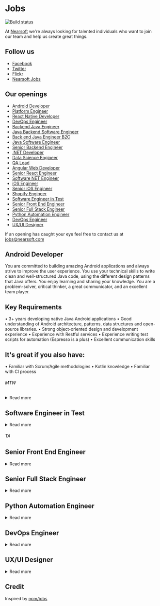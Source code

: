 # Jobs

[![Build status](https://img.shields.io/travis/Nearsoft/jobs.svg)](https://travis-ci.org/Nearsoft/jobs)

At [Nearsoft](https://nearsoft.com) we're always looking for talented individuals who want to join our team and help us create great things.

## Follow us

* [Facebook](https://www.facebook.com/NearsoftInc)
* [Twitter](https://twitter.com/nearsoft)
* [Flickr](https://www.flickr.com/photos/nearsoft)
* [Nearsoft Jobs](http://nearsoftjobs.com)

## Our openings

<!-- yaspeller ignore:start -->


* [Android Developer](#android-developer)
* [Platform Engineer](#Platform-engineer)
* [React Native Developer](#react-native-developer)
* [DevOps Engineer](#devops-engineer)
* [Backend Java Engineer](#backend-java-engineer)
* [Java Backend Software Engineer](#java-backend-software-engineer)
* [Back end Java Engineer B2C](#back-end-java-engineer-b2c)
* [Java Software Engineer](#java-software-engineer)
* [Senior Backend Engineer](#senior-backend-engineer)
* [.NET Developer](#.net-developer)
* [Data Science Engineer](#data-science-engineer)
* [QA Lead](#qa-lead)
* [Angular Web Developer](#angular-web-developer)
* [Senior React Engineer](#senior-react-engineer)
* [Software NET Engineer](#software-net-engineer)
* [iOS Engineer](#ios-engineer)
* [Senior iOS Engineer](#senior-ios-engineer)
* [Shopify Engineer](#shopify-engineer)
* [Software Engineer in Test](#software-engineer-in-test)
* [Senior Front End Engineer](#senior-front-end-engineer)
* [Senior Full Stack Engineer](#senior-full-stack-engineer)
* [Python Automation Engineer](#python-automation-engineer)
* [DevOps Engineer](#devops-engineer)
* [UX/UI Designer](#ux/ui-designer) 

<!-- yaspeller ignore:end -->

If an opening has caught your eye feel free to contact us at jobs@nearsoft.com


## Android Developer

You are committed to building amazing Android applications and always strive to improve the user experience. You use your technical skills to write clean and well-structured Java code, using the different design patterns that Java offers.  You enjoy learning and sharing your knowledge.
You are a problem-solver, critical thinker, a great communicator, and an excellent team player.

## Key Requirements

• 3+ years developing native Java Android applications 
• Good understanding of Android architecture, patterns, data structures and open-source libraries.
• Strong object-oriented design and development experience
• Experience with Restful services
• Experience writing test scripts for automation (Espresso is a plus)
• Excellent communication skills

## It's great if you also have:
• Familiar with Scrum/Agile methodologies
• Kotlin knowledge 
• Familiar with CI process 

<!-- yaspeller ignore:start -->
###### *MTW*
<!-- yaspeller ignore:end -->
</details>




<details><summary>Read more</summary>
  
  
  

## Platform Engineer

<details><summary>Read more</summary>

## About the right team member

You love to design, build, and operate distributed systems at large-scale in cloud environments. You know the best software is created through collaboration and iteration and you’re looking for the right opportunity, and the right team, to expand your experience. You seek feedback because it has the ability to turn good work into great work. You like to ship software early and often, you value simplicity and strive to eliminate unnecessary complexity.

We value people who are intellectually curious, who are pragmatic not dogmatic, and people who care about our product, their teammates, and their own personal growth. We are faced with an interesting set of technical challenges and we believe in giving our engineers the autonomy to go and solve them. Much of our team come from non-traditional computing backgrounds; we know that by bringing together a diverse set of voices we’ll be able to build a better product, and a better company. We care less about what languages or frameworks you know, and care more that you are excited to produce high-quality code and be constantly learning. Our engineers work in cross-functional teams that are focused on impact, and movement between teams is encouraged. We work very closely with our brilliant product team to deliver a world class user experience, and ultimately to empower our users to live their fullest, healthiest lives.

## Key Responsibilities

* Use existing commercial and open source tools to create a robust, reliable, and performant platform.
* Build DevOps tooling and processes to increase overall engineering velocity.
* Write clear and concise technical design documents and gather feedback from your team and the broader engineering organization
* Provide leadership and mentorship for junior engineers through code reviews and technical discussions
* Seek different perspectives, and solicit honest feedback

## Requirements

* Infrastructure as code, such as Terraform or CodeFormation
* Cloud Computing management, preferably AWS
* Build Pipeline Management, Jenkins a plus

## Nice to Have

* ETL Experience, Airflow a plus
* Understand reliability and microservice monitoring best practices
* Love fitness!

<!-- yaspeller ignore:start -->
###### *CP*
<!-- yaspeller ignore:end -->
</details>


## React Native Developer

<details><summary>Read more</summary>

We're hiring a talented Senior React Native Engineer to join our growing team where you'll build performant mobile apps on both the iOS and Android platforms. You'll be responsible for architecting and building these applications, as well as coordinating with the teams responsible for other layers of the product infrastructure. Building a product is a highly collaborative effort so a strong team player with a commitment to excellence is required. 

### What You'll Do

* Build pixel-perfect, buttery smooth UIs across both mobile platforms
* Leverage native APIs for deep integrations with both platforms
* Diagnose and fix bugs and performance bottlenecks for performance that feels native
* Reach out to the open source community to encourage and help implement mission-critical software fixes—React Native moves fast and often breaks things
* Maintain code and write automated tests to ensure the product is of the highest quality
* Maximize code sharing between React Web Apps and React Native Apps
* Maintain clean separation of business logic and UI to support internal E2E testing framework

### What You'll Need

* At least 3+ years React Native experience; 7+ years overall engineering experience
* Production-level React Native applications hands-on experience
* JavaScript and TypeScript, including ES6+ syntax understanding
* Redux/MobX/MobX State Tree experience great pluses.
* CI/CD of React Native applications familiarity
* Deep knowledge of functional programming
* Ability to write well-documented, clean TypeScript code
* Rock solid at working with third-party dependencies and debugging dependency conflicts
* Familiarity with native build tools such as XCode, Gradle, Android Studio
* Experience using frameworks from AWS such as Amplify & AppSync.
* Understanding of REST APIs, the document request model and offline storage
* Experience with automated testing suites Jest
* 4 year degree in CS or STEM-Related field, or equivalent work experience

 <!-- yaspeller ignore:start -->
###### *LK*
<!-- yaspeller ignore:end -->
</details>



## DevOps Engineer

<details><summary>Read more</summary>
  

### Qualifications:


* At least one of the following AWS certifications: AWS Solutions Architect – Associate, AWS
Developer – Associate, AWS Sysops Administrator – Associate
* Experience in managing backend Java infrastructure, including the JVM and Tomcat.
* Experience in Linux administration from the command line.
* Experience in Java development.
* Experience in implementing RESTful APIs and testing said APIs through tools such as
POSTman.

### This person will be responsible for the following:

* Setting up AWS infrastructure, such as EC2 instances and load balancers.
* Designing high available architectures in AWS in which to operate 3’rd party applications.
* Installing and validating the installation of 3’rd party applications. This includes things such as
testing that RESTful APIs are available and working.
* Performing security updates on Linux as well as at the application level.
* Orchestrating the management of external system using a configuration management system
(Chef).
* Providing guidance to teams in deployment and maintenance of RESTful services running in
Docker deployed in AWS Fargate.

 <!-- yaspeller ignore:start -->
###### *WGU*
<!-- yaspeller ignore:end -->
</details>
  
  
 

## Backend Java Engineer

<details><summary>Read more</summary>


### Qualifications:

We are seeking a senior Java back-end software engineer/developer

### Coding Requirements:

* 5+ years production-level high-performance Java code
* Memory management, optimization
* Heap profiling and snapshotting
* API-driven development
* Unit and integration tests
* Java 8/11 experience
* Experience with Microservices, JSON, REST APIs, GraphQL, Kubernetes 
* API tools: Swagger
* Build tools:  Gradle, Maven
* Database:  Postgres, Jooq
* Frontend:
* ReactJS, HTML5, CSS

### Nice to have

* Object stores, caching and search tools:  Elastic, Redis, Memcache
* Servlet containers: Jetty, NGINX
* AWS experiences
* Big data: hive, kafka
* NodeJS

### Production Environment:

* Experience coding in a team environment, standups, code reviews
* Able to read and work with other people’s code
* Code repository:  Git, SVN
* Task management: JIRA

### Communication:

* Strong written and verbal English, needs to be able to express ideas clearly (will make allowances for second language issues)
* Slack, video-conferencing primary means of communication
* Email and JIRA

 <!-- yaspeller ignore:start -->
###### *TA*
<!-- yaspeller ignore:end -->
</details>


## Java Backend Software Engineer

<details><summary>Read more</summary>
  
  
 ### Qualifications:

We are seeking a senior Java back-end software engineer/developer

### Coding Requirements:

* 5+ years production-level high-performance Java code
* Memory management, optimization
* Heap profiling and snapshotting
* API-driven development
* Unit and integration tests
* Java 8/11 experience
* Servlet container: Tomcat
* Experience with Microservices, JSON, REST APIs, GraphQL
* API tools: Swagger
* Build tools:  Gradle, Maven
* Database:  Postgres, Jooq

### Nice to have

* Object stores, caching and search tools:  Elastic, Redis, Memcache
* Servlet containers: Jetty, NGINX
* Experience developing complex ETL processes
* Experience working with big data technologies
### Production Environment:

* Experience coding in a team environment, standups, code reviews
* Able to read and work with other people’s code
* Code repository:  SVN, Git
* Task management: JIRA

### Communication:
* Strong written and verbal English, needs to be able to express ideas clearly (will make allowances for second language issues)
* Slack, video-conferencing primary means of communication
* Email and JIRA

 <!-- yaspeller ignore:start -->
###### *TA*
<!-- yaspeller ignore:end -->
</details>
  

## Back end Java Engineer B2C

<details><summary>Read more</summary>
  

  
  ### Qualifications:

*  The ideal candidate for this position will have a broad set of web platform skills including confident knowledge of integration using APIs and similar technologies used for system to system integration over the web.  The candidate will demonstrate solid experience in coding for scale and have a passionate interest in producing high quality code quickly (speed wins!).
* Excellent problem-solving ability with effective debugging of complex systems
* Proficiency with 3+ years’ experience of programming Java
* Adept on the Linux platform and its standard utilities
* Ability to construct complex SQL queries
* Solid understanding of HTTP and other internet protocols
* Able to quickly develop scripts in Perl/Python/Bash and others
* Excellent written and oral communication skills with the ability to communicate complex concepts clearly


### Responsibilities:

* Design and develop simple solutions for complex connectivity upgrades and health challenges.
* Adapt to complex projects, including working closely with cross-functional teams consisting of technical and business stakeholders, and deliver quality code on time.
* Analyse, investigate, and trouble-shoot API integration/interoperability features and issues.
* Continually improve efficiency by contributing to team development of automated tools.
* Improve and add to system documentation for customers who interoperate with our APIs.
* Rotating on-call duty for network connectivity support.

<!-- yaspeller ignore:start -->
###### *TA*
<!-- yaspeller ignore:end -->
</details>
  
  
## Java Software Engineer 

<details><summary>Read more</summary>
  

  
Responsible for the research, design, development, analysis, testing, and implementation of software operating or application systems. Communicates project information to client, project manager, or other design personnel working on projects. Maintains good working relationships with clients and staff. Writes and maintains complete documentation. Supports team members and ensures established goals and deadlines are met. Keeps management informed of status and significant problems.

### Essential Functions and Responsibilities:

* Develop web applications and web services using Java, SOAP, REST, XML, HTTP, and other web
technologies.
* Manage multiple tasks and responsibilities in high-pressure environments; excelling at pinpointing and
resolving problems in early project stages to avoid cost/time expenses
* Deliver high quality projects on time, through ability to design architecture, write high quality code,
and execute effective unit tests
* Optimize performance tuning for high utilization 24x7 access
* Integrate third party products with existing infrastructure
* Excellent verbal and written communication skills and the ability to work equally well in self-managed
and team-based Agile projects.
* Work with internal customers to gather business processes and project requirements
* Researches, designs, and develops computer software systems, in conjunction with hardware product
development applying principles and techniques of computer science, engineering, and mathematical
analysis.
* Analyzes software requirements to determine feasibility of design within time and cost constraints.
* Consults with hardware engineers and other engineering staff to evaluate interface between hardware
and software, and operational and performance requirements of overall system.
* Formulates and designs software system, using scientific analysis and mathematical models to predict
and measure outcome and consequences of design.
* Develops and directs software system testing procedures, programming, and documentation.
* Ensures work area is clean, secure, and well maintained.
* Performs miscellaneous projects as assigned.
* Updates technical skills as required.

### Knowledge, Skill and Abilities:

* Project designs and plans are creative, employ useful technologies, meet deadlines, and fulfill goals and
requirements.
* Project estimates are well-researched and accurate.
* Project testing procedures are effective and timely. Results are well-analyzed and problems are
corrected.
* Required reports and documentation are complete and current.
* Good communication and working relationships exist with clients and co-workers. Concerns are
promptly addressed and any problems effectively resolved.
* Management is appropriately informed of area activities and of any significant problems.
* Company policies and procedures are closely followed.
* Experience with Web Services development: REST/SOAP/SOA/XML/HTML
* Good understanding of issue troubleshooting and performance tuning
* Commitment to quality through the ability to translate complex technical requirements into functional software
using best practices to write high quality code
* Excellent verbal and written communication skills
* Working equally well in self-managed and team-based Agile projects and the ability to provide technical
* guidance and leadership to other team members.

### Minimum Qualifications:

* Minimum of 3 years of experience and a proven track record in developing web-based applications and web
services using Java, SOAP, REST, XML, and other web technologies, including
* Experience interfacing with Oracle databases, and integrating third party products with existing infrastructure.

### Preferred Qualifications:

* NetBeans
* Subversion
* Jira
* Agile/Scrum project development
* IDM/OSSO
* ASP/.Net
* DRUPAL
* Groovy/Grails
* Ruby/Rails
* PHP
* Hibernate/Seam
* Banner
* DROOLS, JBOSS
* Technical Certification
* Application Integration with legacy systems
* JSF, J2EE, Java EE, jQuery, JavaScript
* SQL
* Oracle or other database interface
  
<!-- yaspeller ignore:start -->
###### *WGU*
<!-- yaspeller ignore:end -->
</details>
  
  
## Senior Backend Engineer

<details><summary>Read more</summary>
  
### Key Requirements

* 5+ years NodeJS/Typescript or Java development experience 
* Experience in server/client side JS (nodeJS, expressJS, Typescript) 
* Experience with SQL/noSQL databases 
* Experience building large scale distributed systems 
* Strong object-oriented design and development experience 
* Knowledge of the principles to construct fault-tolerance, reliability and durability software systems 
* Experience building microservices and designing REST APIs 
* Experience with message brokers 
* Proficiency in English, with great interpersonal skills

### It’s great if you also have:

* GCP and/or AWS experience
* Experience with Kafka
* Experience deploying microservices with docker, kubernetes
* Experience with CI/CD using Gitlab-ci
* Experience with some aspect(s) of computer security: network security, application security, security protocols, cryptography, etc...)

<!-- yaspeller ignore:start -->
###### *ULT*
<!-- yaspeller ignore:end -->
</details>


## NET Developer

<details><summary>Read more</summary>
  

### Qualifications:

* 5+ years of professional software development experience as a .NET developer (C#)
* Experience with .NET Core
* Experience with ASP.NET MVC / Web API
* Experience integrating third party services
* Experience providing and consuming REST API
* Deep understanding of TDD and DDD
* Solid understanding of OOP principles and standards, LINQ, Design Patterns and Data
Structures
* Experience in building complex server-side systems
* Strong experience with relational databases
* CI/CD experience
* Some level of experience in front-end development technologies
* Understanding of multi-threading applications

<!-- yaspeller ignore:start -->
###### *NS*
<!-- yaspeller ignore:end -->
</details>


## Data Science Engineer 

<details><summary>Read more</summary>
  
### Who is Encora?

We create competitive advantages for client partners through accelerated technology innovation, Encora
provides unmatched opportunities for professional development, benefits, total rewards, an extraordinary
caring culture.

Our clients are mainly focused on:
* Fast Growing Tech
* Fintech
* HealthTech
* Logistics and Supply Chain
* Digital Commerce
* LendTech

### Professional Development

Encorians find a wide range of opportunities to grow with us, whether it is hand-on experience on high
impact challenging projects, learning about top technologies or helping others by sharing what they know.

### Our MX Offices

Hermosillo, CDMX, Chihuahua, San Luis Potosí and Mérida.

### Benefits

We care about you as a whole person. That is why, as an Encorian, you will receive a broad range of
benefits, including health insurance, paid time off, and wellness programs designed to promote physical,
emotional and financial well-being.

### Culture

We have long been recognized as a Great Place to Work and World Blue. We strive to create an
inclusive, caring culture in which people with diverse backgrounds and talents can be their absolute best.
Join our passionate community of innovators making lasting impact in the world through technology.

### Qualifications:

* 5+ years of experience as a Data Scientist.
* Strong problem solving skills with an emphasis on product development.
* Experience writing and working with stored procedures, full text searching, Common Table
* Expressions and User Defined Functions.
* Experience doing data modeling using normal forms 1 through 3.
* Solid working knowledge of Python and R.
* Understanding of the different types of ML (i.e. supervised, unsupervised and semi-supervised).
* Intermediate knowledge of ML algorithms such as k-Nearest Neighbors, Naive Bayes, Support Vector Machines (SVM) and Principal Component Analysis (PCA), including their real-world advantages/drawbacks.
* Experience working with one or more of: Classification and Regression Trees, Random Forest Chi-square automatic interaction detection (CHAID) and C4.5 from POC to production.
* Knowledge of the fundamentals of statistics (e.g. variance, covariance, types of distributions, kurtosis, skewness, regression, statistical tests and their proper use).

 <!-- yaspeller ignore:start -->
###### *CPA*
<!-- yaspeller ignore:end -->
</details>

## QA Lead 

<details><summary>Read more</summary>

### Job Duties/Responsibilities

* Gather project schedules, software functional and non-functional requirements from our project teams, and turn them into test plans, test designs, and test cases
* Work closely with stakeholders to setup QA processes and establish best practices
* Create and execute manual & automated tests
* Perform regression testing to ensure no bugs are introduced in new builds
* Estimate, plan and prioritize test activities
* Track quality assurance metrics
* Write test reports for project stakeholders
* Be an integral member of the team that follows the Agile software development lifecycle process
* Debug, troubleshoot, and improve live cloud-based applications

### Minimum Qualifications

* 5-8 years of QA experience with both white box and black box testing
* BS or MS degree in Computer Science or a related degree
* Experience writing test plans, cases, and designs from scratch for large scale distributed applications, web services or RESTful APIs
* Experience creating, executing and reviewing results of functional, integration, and regression testing
* Ability to design and implement test automation & unit testing frameworks.
* Experience with open source test automation frameworks such as Cypress, Selenium, Cucumber or Robot Framework.
* Experience working with JavaScript, Java, Python or a similar programming language
* Setup and maintenance of test environments in AWS or Azure instances

### Desired Experience

* Comfortable using a variety of tools & technologies to investigate and resolve issues (e.g. SQL, RabbitMQ, Elastic Search, Postgres, Postman, JMeter)
* Knowledge of Cloud Technologies and Distributed Systems. Experience with AWS/Azure, Docker and container technologies is a solid plus
* Experience with continuous integration/continuous deployment operations and toolsets (e.g. Jenkins).
* Experience with performance, security and/or stress is a plus.

 <!-- yaspeller ignore:start -->
###### *BL*
<!-- yaspeller ignore:end -->
</details>

## Angular Web Developer

<details><summary>Read more</summary>
  
### Tech stack

* Software Engineer - 5+ years of experience
* Front End
* Angular  8
* Typescript 3.5
* MobX 5.9.0
* Bootstrap 4, ngx-bootstrap for Angular Integration
* Google Analytics
* sass

### Nice to have

* Experience creating UI libraries

### Wants
* Experience integrating internal restful APIs
* Experience integrating internal APIs in frontend application
* Communicates well with other developers/managers with comments, criticisms, and general input.
* Ability to work with and guide junior developers
* Ability to create new features from scratch

### List don’t wants

* Lazy people
* Someone who needs to have their hand held through all tasks
* Not open to new technologies and ideas
* People who go off and do whatever they want

 <!-- yaspeller ignore:start -->
###### *XUP*
<!-- yaspeller ignore:end -->
</details>
  

## Senior React Engineer 

<details><summary>Read more</summary>
  
This position involves partnering closely with peers and product management to ensure on-time high quality delivery of functional requirements. You will also work closely with senior engineers and architects to leverage and improve the core capabilities of the system. You should feel comfortable designing solutions based on product requirements. 

### Responsibilities

* Design, develop, test, and release web applications in accordance with established requirements, standards, processes and best practices
* Maintain and monitor production applications and platforms
* Prepare high quality technical documentation pertaining to business and technical requirements, including writing design documents, test cases and deployment guides
* Collaborate within an Agile development environment

### Minimum qualifications

* At least 7 years of website development experience with proficiency in latest versions of HTML, CSS, Javascript (ES6), ReactJS, or other Javascript libraries
* Thorough understanding of software development life-cycle and Agile process
* Demonstrated knowledge and experience of delivering application from requirement gathering to post-production support in a test-driven and continuous integration environment
* Experience working with unit testing
* Love to build high quality code with efficiency and maintainability in mind
* Experience with responsive web design and a keen eye for aesthetics and design
* Can identify and address performance bottlenecks in a production environment
* Have excellent communication skills and be a mentor and role model to less experienced developers
 
### Desired qualifications
 
* At least 7 years experience with server-side technologies such as NodeJS
 
  <!-- yaspeller ignore:start -->
###### *SHUT*
<!-- yaspeller ignore:end -->
</details>
  
  
## Software .NET Engineer 

<details><summary>Read more</summary>

### Requirements 

* 4+ years of professional software development experience as a .NET developer (C#)Solid understanding of OOP principles and standards, LINQ, Design Patterns and Data Structures
* Strong experience with relational databases
* Experience providing and consuming REST API
* Experience integrating third party APIs and services
* Experience designing and writing unit tests
* Experience with SQL Adapters
* Experience writing stored procedures and performant queries
* Experience in building complex server-side systems
* Experience optimizing for performance in crucial parts of an application
* Some level of experience in ElasticSearch
* Some level of experience in front-end development technologies

<!-- yaspeller ignore:start -->
###### *NS*
<!-- yaspeller ignore:end -->
</details>


## iOS Engineer 

<details><summary>Read more</summary>

We are looking for an iOS Developer with more than 3 years of experience.

### Responsibilities 

* Maintain and develop new features
* Published apps in different platforms 
* Maintain and update the system
* Testing Apps in the Hardware (barcode, scanner, printer, etc.) 

### Must have experience with: 

* Swift 4 & 5
* Core Data
* Keychain
* User defaults
* Unit Testing con Quick/Nimble
* URLSession
* Alamofire  

### Nice to have: 

* Fastlane
* RXSwift
* Pusher
* Travis CI
* Jenkins
* Cocoa Pods
* Charles Proxy
* Bugsnag

<!-- yaspeller ignore:start -->
###### *ACM*
<!-- yaspeller ignore:end -->
</details>


## Senior iOS Engineer 

<details><summary>Read more</summary>
  
### What is the Senior iOS Engineer role?

We are looking for a stellar and passionate Senior iOS Engineer to work on our mobile app development. You’ll be working across multiple teams from platform engineers to designers and data scientists. You’ll be helping to redesign our mobile app to delight our users while transparently capturing the human-computer interaction patterns that drive the platform. Your work will support AI algorithms that identify patterns of brain activity from human-computer interactions and predict the impact that different interventions have on neuropsychological function.
This is a unique opportunity to be part of an exceptional company that is transforming how we diagnose and treat brain disorders affecting hundreds of millions of people globally by applying some of the most innovative techniques in artificial intelligence.

### What yo will be doing:

* iOS architecture planning and implementation
* Design and implement major pieces of functionality in iOS apps
* Interface with internal and external design teams to translate UX and visual designs into application code
* Contribute to developing a culture of testing and quality within the team
* Collaborate with QA team in implementing and maintaining test automation
* Continuously discover, evaluate and implement new technologies or services to maximize development efficiency
* And you will feel good about your work knowing that what you do will make a real difference in the life of someone suffering from a mental or brain disorder

### Who you are:

* You feel good about your work knowing that what you do will affect the lives of millions of people around the world
* Entrepreneurial and eager to thrive in a startup environment
* Strong communicator (oral and written)
* A good person, highly ethical and accepting of others

### Your background and skills:

* An amazing developer; technical challenges of all types excite you
* Excellent knowledge of the mobile landscape, architectures, trends and emerging technologies
* Highly experienced in Objective-C and Swift
* Experience in writing multi-threaded asynchronous code
* Have published two or more iOS apps in the app store
* Proven track record of delivering on tight schedules
* Experience and interest in Android development is a plus!
 B.S. in Computer Science or related field with 6+ years of professional software development experience including 3+ years of iOS app development

Join us in our journey to transform the future of brain health!

<!-- yaspeller ignore:start -->
###### *MND*
<!-- yaspeller ignore:end -->
</details>

## Shopify Engineer 

<details><summary>Read more</summary>
  
### Key Responsibilities

* Develop websites for client and internal projects
* Consult on client project goals (technology stack, development workflow, QA process, deployment strategy, etc.)
* Handle multiple client and internal projects simultaneously

### Duties

* Working with UX and designers to produce tight, forward-thinking, responsive and scalable front-end experiences
* Building out custom Shopify themes and modifying pre-existing themes depending on the scope of the project
* Working with Project Management to scope new functionality requests and supporting Sales to scope new projects

### Requirements

* Minimum of 2+ years experience working within the Shopify Plus platform, including knowledge of Slate / Themekit or similar
* 2+ years working with modern technologies such as HTML5 and CSS3 experience
* 2+ years experience working with Liquid, JavaScript, jQuery and AJAX as necessary
* Knowledge of Shopify Ajax API a plus, as well as experience configuring third party apps
* Superb troubleshooting and debugging skills

<!-- yaspeller ignore:start -->
###### *3RD*
<!-- yaspeller ignore:end -->
</details>
</details>


## Software Engineer in Test

<details><summary>Read more</summary>

### What is the Software Engineer in Test role?

Our service depends on accurate data collection across a wide variety of mobile platforms. We
are looking for a stellar and passionate Software Engineer in Test to perform manual testing of
our mobile and web applications to ensure consistent data capture and correct functionality. In
this role you will actively participate in manual testing and application troubleshooting. You will
need to understand how the client applications use backend services to deliver their
functionality. You will use this understanding to set up specific test scenarios and to help
identify the root cause of defects. As time permits, you will also contribute to automation by
implementing new test cases in an existing automation framework.
Our ideal candidate is a bright and motivated Engineer who is excited about shipping quality
products and eager to apply their experience with manual and automated testing for native
Android and iOS apps. This is a great opportunity for someone who wants to learn and grow as
they are contributing to the quality of our products.

### What you will be doing:

* Writing new test cases or modifying existing to cover new or changed functionality
* Defining test requirements, test strategies and test designs
* Conducting manual testing on mobile, web and back end
* Automating test cases and adding to an existing automation suite
* Manage multiple priorities and tasks in a dynamic work environment

### Who you are:

* You feel good about your work knowing that what you do will affect the lives of millions of people around the world
* Entrepreneurial and eager to thrive in a startup environment
* Strong communicator (oral and written)
* A good person, highly ethical and accepting of others

### Your background and skills:

* Delivering quality products across a wide range of running environments excites you
* You are familiar with manual testing and eager to learn and grow to perform test
automation, test design, development and execution
* Experience with API testing
* Experience with Black box testing
* Experience with Mobile automation testing using Espresso - MUST
* Using Charles proxy, Xcode and Android Studio to follow device activity
* Familiar with GIT & Jira
* Basic knowledge with bash scripting
* Basic knowledge with MongoDB
* Basic knowledge with Xcode and Android Studio
* Working knowledge of Cloud technologies (AWS EC2, Docker) is a plus
* Experience with CI/CD (Jenkins, TeamCity, Bamboo, Fastlane etc.) is a plus
* Strong aptitude for learning new technologies
* You use judgment in selecting methods, techniques and evaluation criteria for
successful results
* B.S. in Computer Science or related field OR equivalent experience
* 2-3 years of experience in testing. Ideally, you’ve had an Internship or two while in school.

 <!-- yaspeller ignore:start -->
###### *MND*
<!-- yaspeller ignore:end -->
</details>


###### *TA*
<!-- yaspeller ignore:end -->
</details>


## Senior Front End Engineer

<details><summary>Read more</summary>

We have an amazing opportunity to work in Hermosillo, Sonora. 

### Tech stack

* HTML5
* CSS3
* JavaScript
* React/Redux
* Angular
* ES5 and ES6
* Web Services and RESTful APIs

### Requirements

* 6+ years of UI development experience
* Development experience with HTML5, CSS3, and JavaScript, and on working on applications with backend and database components
* Experience with JavaScript libraries and frameworks such as React/Redux, Angular, ES5, ES6, and knowledge of how to use and optimize them
* Experience in development of, and/or integration with web services and RESTful APIs
* Experience with source control tools, unit test development and performing code reviews

### Desired Experience:

* Willingness and ability to quickly learn new technologies and frameworks. Demonstrate the ability to research, explain reasons and make informed technology choices.
* Strong understanding of APIs, databases and at least one server-side language (Python, Java, Go)
* Hands on experience working with visualization libraries such as D3.js, plotly.js and/or web.gl
* Familiarity with unit testing frameworks such as Jest, Enzyme, Mocha, Selenium or Cypress
* Good understanding of CI / CD processes and cloud-based deployments

<!-- yaspeller ignore:start -->
###### *BL*
<!-- yaspeller ignore:end -->
</details>


## Senior Full Stack Engineer

<details><summary>Read more</summary>
  
### What you’ll be doing:

* Create REST based microservices and APIs to support mobile and web applications
* Contribute to developing a culture of testing and quality within the team
* Collaborate with QA team in implementing and maintaining test automation
* Continuously discover, evaluate and implement new technologies or services to maximize development efficiency

### Who you are:

* You feel good about your work knowing that what you do will affect the lives of millions of people around the world
* Entrepreneurial and eager to thrive in a startup environment
* Strong communicator
* A good person, highly ethical and accepting of others
* Self-motivated and willing to learn new things and take on new challenges
 
### Your background and skills:

* Preferably fluent in TypeScript/Node.js; Java/Spring/Spring Boot a plus
* Experienced with MongoDB, NoSQL technologies
* Docker experience a plus
* Experienced with service design patterns, multithreading, scalability and performance
* Excellent knowledge of algorithms and data structures
* Familiarity with cloud architectural patterns and microservices, message queues, container orchestration, etc.
* Experience developing and supporting production code
* Able to collaborate with appropriate resources to prepare design create technical design, slicing and sizing of new features and function
* Clear and concise communication skills
* Proven track record of delivering on tight schedule
* B.S. in Computer Science or related field OR equivalent experience
* 6+ years of full-stack software engineering experience developing user-facing features and systems

<!-- yaspeller ignore:start -->
###### *MND*
<!-- yaspeller ignore:end -->

</details>


## Python Automation Engineer

<details><summary>Read more</summary>

* 3-5 years experience in Software Quality with strong demonstrable automation skills in Selenium, Python, PHP or a scripting language used for test regression
* Ability to not only automation, but manually test and apply manual tests to regression scripts quickly and seamlessly to sprint tasks
* Junior/Mid-level Agile experience working with onsite and offsite teams within an Agile development life-cycle
* Experience leading a small, agile quality team across multiple teams and sprints
* Believe in working with other SCRUM teams and context switching when the team and business needs call for the help

<!-- yaspeller ignore:start -->
###### *CT*
<!-- yaspeller ignore:end -->

</details>


## DevOps Engineer

<details><summary>Read more</summary>

### Requirements

* Enterprise public cloud experience with AWS
* Experience writing automation scripts such as Python, Java, Bash, Ruby, Powershell etc.
* Experience working with and coding automated configuration and infrastructure deployment management tools such as Puppet, Chef, Salt, Ansible etc.
* Experience implementing systems and application performance monitoring tools (AppDynamics, New Relic, Sensu, Zenoss, Nagios, etc.); Emphasis on developing custom systems and application monitors
* Hands-on experience with operating system administration and tuning including Linux/Unix and/or Microsoft Operating Systems is required
* Hands-on experience implementing centralized log aggregation and search frameworks such as Splunk, ELK, etc.
* Experience with source control management and how they are used in delivery (Git/TFS/CVS) and conforming to Development organization's SDLC standards
* Strong technical and troubleshooting skills to evaluate, recommend and support new technology as it relates to Web-based applications
* Comfort with facilitating collaboration, open communication and reaching across functional borders
* Prior deployment experience working with software development life-cycle and methodology are strongly desired
* Must be a self-starter and motivated to work with people to get the task accomplished, sometimes with minimal supervision
* High level of customer responsiveness, excellent documentation and communication skills and attention to detail

### Preferences

* Minimum 2 years experience configuration and maintaining network and system security: firewalls (including WAF), security logs and audits, proxies, DMZ
* Minimum 2 years experience with networking principles: routing, naming services, port-mapping, protocols, network address translation, DHCP, IP chaining, etc.
* Experience installing, configuring, and tuning application messaging technologies such as ActiveMQ, JMS, RabbitMQ etc.
* Experience with Software Development tracking and collaboration tools (Atlassian Suite etc.)
* Experience with basic database administration: installation, emergency recovery, creating accounts, tuning SQL queries, indexing

<!-- yaspeller ignore:start -->
###### *SKT*
<!-- yaspeller ignore:end -->

</details>


## UX/UI Designer

<details><summary>Read more</summary>
  
As part of the UX Team, you'll work closely with designers, developers and stakeholders to produce digital products, conduct user research and design engaging UI solutions.
  
### What you'll do

* Create low and high fidelity mockups using best design principles for user interfaces in mobile and Web platforms
* Communicate ideas effectively to key stakeholders in the product development process
* Build a strong relationship with your client by being actively involved in product decisions and tackle the needs at hand
* Conduct usability testings, user interviews and analyze findings to translate into design solutions
* Collaborate with development teams and stakeholders in an Agile environment to produce high-quality digital products
* Analyze and create successful strategies to implement design solutions to products in any phase of the development process
* Create mobile and web user-interface designs following best platform guidelines and practices
* Build design systems including patterns, components, and guidelines for software products
* Support current team initiatives like facilitating workshops, mentoring and creating new content for our blog

### About you

* 3+ years of experience designing digital products
* Fluent in English, written and spoken
* Proven ability to collaborate successfully with cross-­functional teams and software products
* Experience designing User Interfaces for web and mobile platforms
* Experience conducting usability testing, user interviews and analyze findings to translate into design solutions
* Advanced use of Sketch and InVision, or other similar tools
* Ability to self-manage and conduct in a proactive manner

### How to apply

Send your CV and portfolio to: aquijada@nearsoft.com

<!-- yaspeller ignore:start -->

</details>



## Credit

Inspired by [npm/jobs](https://github.com/npm/jobs)
